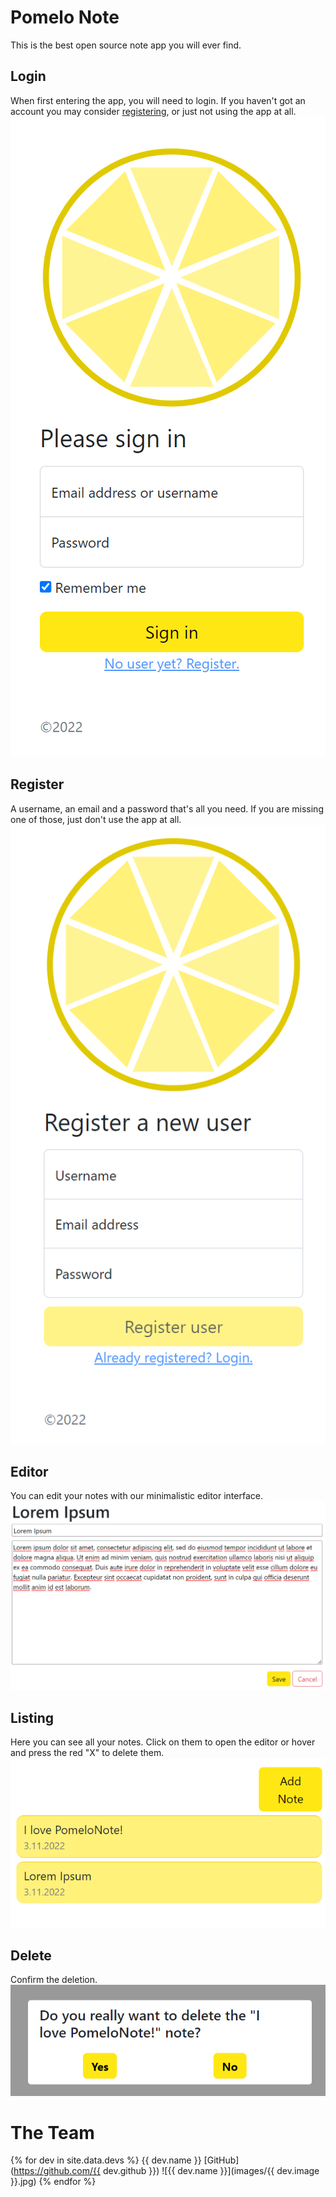 # Pomelo Note

This is the best open source note app you will ever find.

## Login
When first entering the app, you will need to login. If you haven't got an account you may consider [registering](#register), or just not using the app at all.
![login](images/login.png)

## Register
A username, an email and a password that's all you need. If you are missing one of those, just don't use the app at all. 
![register](images/register.png)

## Editor
You can edit your notes with our minimalistic editor interface.
![editor](images/editor.png)

## Listing
Here you can see all your notes. Click on them to open the editor or hover and press the red "X" to delete them.
![listing](images/listing.png)

## Delete
Confirm the deletion.
![delete](images/delete.png)

# The Team
{% for dev in site.data.devs %}
  {{ dev.name }}
  [GitHub](https://github.com/{{ dev.github }}) 
  ![{{ dev.name }}](images/{{ dev.image }}.jpg)
{% endfor %}


